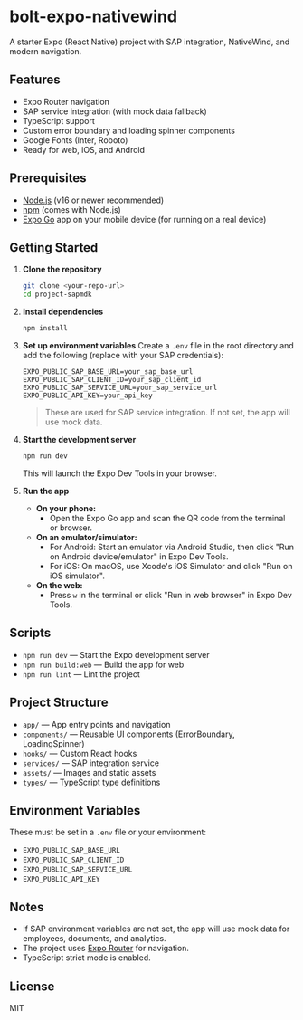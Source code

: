 # bolt-expo-nativewind

A starter Expo (React Native) project with SAP integration, NativeWind, and modern navigation. 

## Features
- Expo Router navigation
- SAP service integration (with mock data fallback)
- TypeScript support
- Custom error boundary and loading spinner components
- Google Fonts (Inter, Roboto)
- Ready for web, iOS, and Android

## Prerequisites
- [Node.js](https://nodejs.org/) (v16 or newer recommended)
- [npm](https://www.npmjs.com/) (comes with Node.js)
- [Expo Go](https://expo.dev/client) app on your mobile device (for running on a real device)

## Getting Started

1. **Clone the repository**
   ```sh
   git clone <your-repo-url>
   cd project-sapmdk
   ```

2. **Install dependencies**
   ```sh
   npm install
   ```

3. **Set up environment variables**
   Create a `.env` file in the root directory and add the following (replace with your SAP credentials):
   ```env
   EXPO_PUBLIC_SAP_BASE_URL=your_sap_base_url
   EXPO_PUBLIC_SAP_CLIENT_ID=your_sap_client_id
   EXPO_PUBLIC_SAP_SERVICE_URL=your_sap_service_url
   EXPO_PUBLIC_API_KEY=your_api_key
   ```
   > These are used for SAP service integration. If not set, the app will use mock data.

4. **Start the development server**
   ```sh
   npm run dev
   ```
   This will launch the Expo Dev Tools in your browser.

5. **Run the app**
   - **On your phone:**
     - Open the Expo Go app and scan the QR code from the terminal or browser.
   - **On an emulator/simulator:**
     - For Android: Start an emulator via Android Studio, then click "Run on Android device/emulator" in Expo Dev Tools.
     - For iOS: On macOS, use Xcode's iOS Simulator and click "Run on iOS simulator".
   - **On the web:**
     - Press `w` in the terminal or click "Run in web browser" in Expo Dev Tools.

## Scripts
- `npm run dev` — Start the Expo development server
- `npm run build:web` — Build the app for web
- `npm run lint` — Lint the project

## Project Structure
- `app/` — App entry points and navigation
- `components/` — Reusable UI components (ErrorBoundary, LoadingSpinner)
- `hooks/` — Custom React hooks
- `services/` — SAP integration service
- `assets/` — Images and static assets
- `types/` — TypeScript type definitions

## Environment Variables
These must be set in a `.env` file or your environment:
- `EXPO_PUBLIC_SAP_BASE_URL`
- `EXPO_PUBLIC_SAP_CLIENT_ID`
- `EXPO_PUBLIC_SAP_SERVICE_URL`
- `EXPO_PUBLIC_API_KEY`

## Notes
- If SAP environment variables are not set, the app will use mock data for employees, documents, and analytics.
- The project uses [Expo Router](https://expo.github.io/router/docs) for navigation.
- TypeScript strict mode is enabled.

## License
MIT 